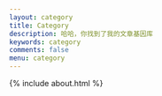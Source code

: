 ```yaml
---
layout: category
title: Category
description: 哈哈，你找到了我的文章基因库
keywords: category
comments: false
menu: category
---
```


{% include about.html %}
